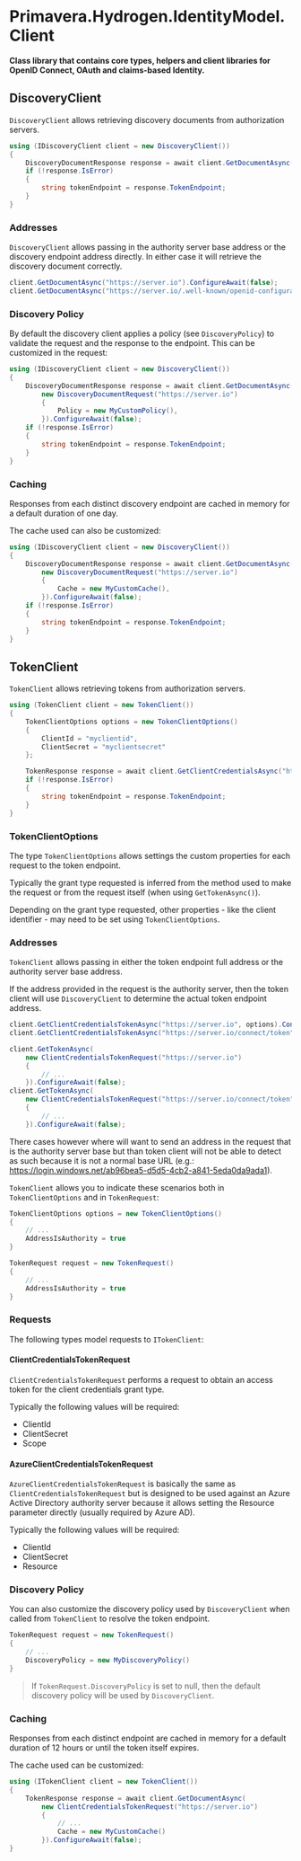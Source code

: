 # Primavera.Hydrogen.IdentityModel.Client

**Class library that contains core types, helpers and client libraries for OpenID Connect, OAuth and claims-based Identity.**

## DiscoveryClient

`DiscoveryClient` allows retrieving discovery documents from authorization servers.

```csharp
using (IDiscoveryClient client = new DiscoveryClient())
{
    DiscoveryDocumentResponse response = await client.GetDocumentAsync("https://server.io").ConfigureAwait(false);
    if (!response.IsError)
    {
        string tokenEndpoint = response.TokenEndpoint;
    }
}
```

### Addresses

`DiscoveryClient` allows passing in the authority server base address or the discovery endpoint address directly. In either case it will
retrieve the discovery document correctly.

```csharp
client.GetDocumentAsync("https://server.io").ConfigureAwait(false);
client.GetDocumentAsync("https://server.io/.well-known/openid-configuration").ConfigureAwait(false);
```

### Discovery Policy

By default the discovery client applies a policy (see `DiscoveryPolicy`) to validate the request and the response to the endpoint.
This can be customized in the request:

```csharp
using (IDiscoveryClient client = new DiscoveryClient())
{
    DiscoveryDocumentResponse response = await client.GetDocumentAsync(
        new DiscoveryDocumentRequest("https://server.io")
        {
            Policy = new MyCustomPolicy(),
        }).ConfigureAwait(false);
    if (!response.IsError)
    {
        string tokenEndpoint = response.TokenEndpoint;
    }
}
```

### Caching

Responses from each distinct discovery endpoint are cached in memory for a default duration of one day.

The cache used can also be customized:

```csharp
using (IDiscoveryClient client = new DiscoveryClient())
{
    DiscoveryDocumentResponse response = await client.GetDocumentAsync(
        new DiscoveryDocumentRequest("https://server.io")
        {
            Cache = new MyCustomCache(),
        }).ConfigureAwait(false);
    if (!response.IsError)
    {
        string tokenEndpoint = response.TokenEndpoint;
    }
}
```

## TokenClient

`TokenClient` allows retrieving tokens from authorization servers.

```csharp
using (TokenClient client = new TokenClient())
{
    TokenClientOptions options = new TokenClientOptions()
    {
        ClientId = "myclientid",
        ClientSecret = "myclientsecret"
    };

    TokenResponse response = await client.GetClientCredentialsAsync("https://server.io/connect/token", options, scope).ConfigureAwait(false);
    if (!response.IsError)
    {
        string tokenEndpoint = response.TokenEndpoint;
    }
}
```

### TokenClientOptions

The type `TokenClientOptions` allows settings the custom properties for each request to the token endpoint.

Typically the grant type requested is inferred from the method used to make the request or from the request itself (when using `GetTokenAsync()`).

Depending on the grant type requested, other properties - like the client identifier - may need to be set using `TokenClientOptions`.

### Addresses

`TokenClient` allows passing in either the token endpoint full address or the authority server base address.

If the address provided in the request is the authority server, then the token client will use `DiscoveryClient` to determine the actual token endpoint address.

```csharp
client.GetClientCredentialsTokenAsync("https://server.io", options).ConfigureAwait(false);
client.GetClientCredentialsTokenAsync("https://server.io/connect/token", options).ConfigureAwait(false);

client.GetTokenAsync(
    new ClientCredentialsTokenRequest("https://server.io")
    {
        // ...
    }).ConfigureAwait(false);
client.GetTokenAsync(
    new ClientCredentialsTokenRequest("https://server.io/connect/token")
    {
        // ...
    }).ConfigureAwait(false);
```

There cases however where will want to send an address in the request that is the authority server base but than token client will not be able
to detect as such because it is not a normal base URL (e.g.: https://login.windows.net/ab96bea5-d5d5-4cb2-a841-5eda0da9ada1).

`TokenClient` allows you to indicate these scenarios both in `TokenClientOptions` and in `TokenRequest`:

```csharp
TokenClientOptions options = new TokenClientOptions()
{
    // ...
    AddressIsAuthority = true
}

TokenRequest request = new TokenRequest()
{
    // ...
    AddressIsAuthority = true
}
```

### Requests

The following types model requests to `ITokenClient`:

#### ClientCredentialsTokenRequest

`ClientCredentialsTokenRequest` performs a request to obtain an access token for the client credentials grant type.

Typically the following values will be required:

- ClientId
- ClientSecret
- Scope

#### AzureClientCredentialsTokenRequest

`AzureClientCredentialsTokenRequest` is basically the same as `ClientCredentialsTokenRequest` but is designed to be used against
an Azure Active Directory authority server because it allows setting the Resource parameter directly (usually required
by Azure AD).

Typically the following values will be required:

- ClientId
- ClientSecret
- Resource

### Discovery Policy

You can also customize the discovery policy used by `DiscoveryClient` when called from `TokenClient` to resolve the token endpoint.

```csharp
TokenRequest request = new TokenRequest()
{
    // ...
    DiscoveryPolicy = new MyDiscoveryPolicy()
}
```

> If `TokenRequest.DiscoveryPolicy` is set to null, then the default discovery policy will be used by `DiscoveryClient`.

### Caching

Responses from each distinct endpoint are cached in memory for a default duration of 12 hours or until the token itself expires.

The cache used can be customized:

```csharp
using (ITokenClient client = new TokenClient())
{
    TokenResponse response = await client.GetDocumentAsync(
        new ClientCredentialsTokenRequest("https://server.io")
        {
            // ...
            Cache = new MyCustomCache()
        }).ConfigureAwait(false);
}
```
